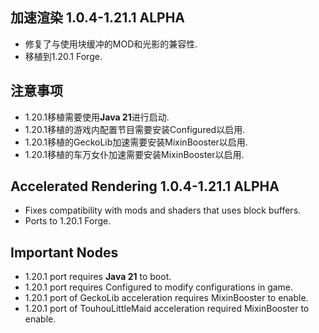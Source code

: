 ## 加速渲染 1.0.4-1.21.1 ALPHA
- 修复了与使用块缓冲的MOD和光影的兼容性.
- 移植到1.20.1 Forge.

## 注意事项
- 1.20.1移植需要使用**Java 21**进行启动.
- 1.20.1移植的游戏内配置节目需要安装Configured以启用.
- 1.20.1移植的GeckoLib加速需要安装MixinBooster以启用.
- 1.20.1移植的车万女仆加速需要安装MixinBooster以启用.

## Accelerated Rendering 1.0.4-1.21.1 ALPHA
- Fixes compatibility with mods and shaders that uses block buffers.
- Ports to 1.20.1 Forge.

## Important Nodes
- 1.20.1 port requires **Java 21** to boot.
- 1.20.1 port requires Configured to modify configurations in game.
- 1.20.1 port of GeckoLib acceleration requires MixinBooster to enable.
- 1.20.1 port of TouhouLittleMaid acceleration required MixinBooster to enable.